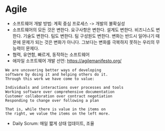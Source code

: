 # Agile

- 소프트웨어 개발 방법: 계획 중심 프로세스 -> 개발의 불확실성
- 소프트웨어의 모든 것은 변한다. 요구사항은 변한다. 설계도 변한다. 비즈니스도 변한다. 기술도 변한다. 팀도 변한다. 팀 구성원도 변한다. 변화는 반드시 일어나기 때문에 문제가 되는 것은 변화가 아니다. 그보다는 변화를 극복하지 못하는 우리의 무능력이 문제다.
- 협력, 유연함, 빠르게, 동작하는 소프트웨어
- 애자일 소프트웨어 개발 선언: https://agilemanifesto.org/
````
We are uncovering better ways of developing
software by doing it and helping others do it.
Through this work we have come to value:

Individuals and interactions over processes and tools
Working software over comprehensive documentation
Customer collaboration over contract negotiation
Responding to change over following a plan

That is, while there is value in the items on
the right, we value the items on the left more.
````
- Daily Scrum: 매일 짧게 상태 업데이트, 조율